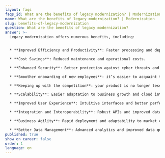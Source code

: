```yaml
---
layout: faqs
faqs_id: What are the benefits of legacy modernization? | Modernization
name: What are the benefits of legacy modernization? | Modernization
slug: benefits-of-legacy-modernization
question: What are the benefits of legacy modernization?
answer: >-
  Legacy modernization offers numerous benefits, including:


  * **Improved Efficiency and Productivity**: Faster processing and deployment automation.

  * **Cost Savings**: Reduced maintenance and operational costs.

  * **Enhanced Security**: Better protection against cyber threats and compliance with regulations.

  * **Smoother onboarding of new employees**: it’s easier to acquaint them with the system.

  * **Keeping up with the competition**: your product is no longer less attractive to your clients compared to the competition’s.

  * **Scalability**: Easier adaptation to business growth and cloud integration.

  * **Improved User Experience**: Intuitive interfaces and better performance.

  * **Integration and Interoperability**: Robust APIs and improved data accessibility.

  * **Business Agility**: Rapid deployment and adaptability to market changes.

  * **Better Data Management**: Advanced analytics and improved data quality.
published: true
show_on_career: false
order: 1
language: en
---
```

